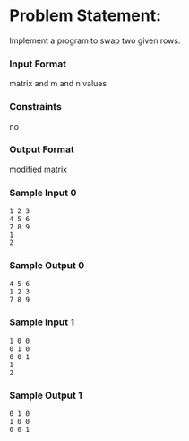 # Problem Statement:

Implement a program to swap two given rows.

### Input Format

matrix and m and n values

### Constraints

no

### Output Format

modified matrix

### Sample Input 0
```
1 2 3
4 5 6
7 8 9
1
2
```
### Sample Output 0
```
4 5 6
1 2 3
7 8 9
```
### Sample Input 1
```
1 0 0
0 1 0
0 0 1
1
2
```
### Sample Output 1
```
0 1 0
1 0 0
0 0 1
```
